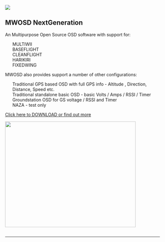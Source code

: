 
[![](https://www.paypalobjects.com/en_GB/i/btn/btn_donate_SM.gif)](https://www.paypal.com/cgi-bin/webscr?cmd=_donations&business=EBS76N8F426G2&lc=GB&item_name=MW%2dOSD&item_number=R1%2e3&currency_code=GBP&bn=PP%2dDonationsBF%3abtn_donate_SM%2egif%3aNonHosted)
## MWOSD NextGeneration ##

An Multipurpose Open Source OSD software with support for:
<ul class="task-list">
<li>MULTIWII</li>
<li>BASEFLIGHT</li>
<li>CLEANFLIGHT</li>
<li>HARIKIRI</li>
<li>FIXEDWING</li>
</ul>
MWOSD also provides support a number of other configurations: 
<ul class="task-list">
<li>Traditional GPS based OSD with full GPS info - Altitude , Direction, Distance, Speed etc.</li>
<li>Traditional standalone basic OSD - basic Volts / Amps / RSSI / Timer</li>
<li>Groundstation OSD for GS voltage / RSSI and Timer</li>
<li>NAZA - test only</li>
</ul>

<a href='http://www.youtube.com/watch?feature=player_embedded&v=FCIyhbT1kK0' target='_blank'>Click here to DOWNLOAD or find out more</a><br>

<a href='http://www.mwosd.com' target='_blank'><img src='http://img.youtube.com/vi/FCIyhbT1kK0/0.jpg' width='425' height=344 /></a><br>
<br>
<hr />
